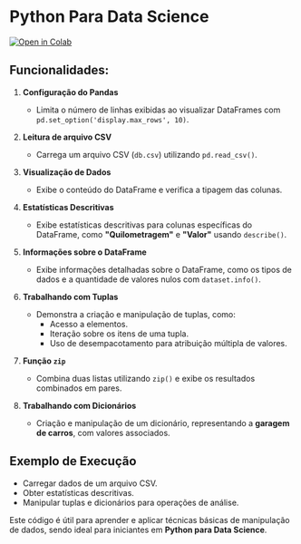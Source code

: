 # Python Para Data Science

[![Open in Colab](https://colab.research.google.com/assets/colab-badge.svg)](https://colab.research.google.com/)

## Funcionalidades:

1. **Configuração do Pandas**
   - Limita o número de linhas exibidas ao visualizar DataFrames com `pd.set_option('display.max_rows', 10)`.

2. **Leitura de arquivo CSV**
   - Carrega um arquivo CSV (`db.csv`) utilizando `pd.read_csv()`.

3. **Visualização de Dados**
   - Exibe o conteúdo do DataFrame e verifica a tipagem das colunas.

4. **Estatísticas Descritivas**
   - Exibe estatísticas descritivas para colunas específicas do DataFrame, como **"Quilometragem"** e **"Valor"** usando `describe()`.

5. **Informações sobre o DataFrame**
   - Exibe informações detalhadas sobre o DataFrame, como os tipos de dados e a quantidade de valores nulos com `dataset.info()`.

6. **Trabalhando com Tuplas**
   - Demonstra a criação e manipulação de tuplas, como:
     - Acesso a elementos.
     - Iteração sobre os itens de uma tupla.
     - Uso de desempacotamento para atribuição múltipla de valores.

7. **Função `zip`**
   - Combina duas listas utilizando `zip()` e exibe os resultados combinados em pares.

8. **Trabalhando com Dicionários**
   - Criação e manipulação de um dicionário, representando a **garagem de carros**, com valores associados.

## Exemplo de Execução

- Carregar dados de um arquivo CSV.
- Obter estatísticas descritivas.
- Manipular tuplas e dicionários para operações de análise.

Este código é útil para aprender e aplicar técnicas básicas de manipulação de dados, sendo ideal para iniciantes em **Python para Data Science**.
